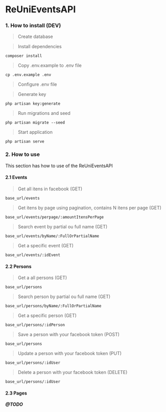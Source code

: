 # ReUniEventsAPI

### 1. How to install (DEV)

> Create database

> Install dependencies

```
composer install
```

> Copy .env.example to .env file

```
cp .env.example .env
```

> Configure .env file

> Generate key

```
php artisan key:generate
```

> Run migrations and seed

```
php artisan migrate --seed
```

> Start application
```
php artisan serve
```

### 2. How to use

This section has how to use of the ReUniEventsAPI

#### 2.1 Events

> Get all itens in facebook (GET)

```
base_url/events
```


> Get itens by page using pagination, contains N itens per page (GET)

```
base_url/events/perpage/:amountItensPerPage
```
> Search event by partial ou full name (GET)

```
base_url/events/byName/:FullOrPartialName
```

> Get a specific event (GET)

```
base_url/events/:idEvent
```

#### 2.2 Persons

> Get a all persons (GET)

```
base_url/persons
```

> Search person by partial ou full name (GET)

```
base_url/persons/byName/:FullOrPartialName
```

> Get a specific person (GET)

```
base_url/persons/:idPerson
```

> Save a person with your facebook token (POST)

```
base_url/persons
```

> Update a person with your facebook token (PUT)

```
base_url/persons/:idUser
```


> Delete a person with your facebook token (DELETE)

```
base_url/persons/:idUser
```

#### 2.3 Pages

**_@TODO_**
